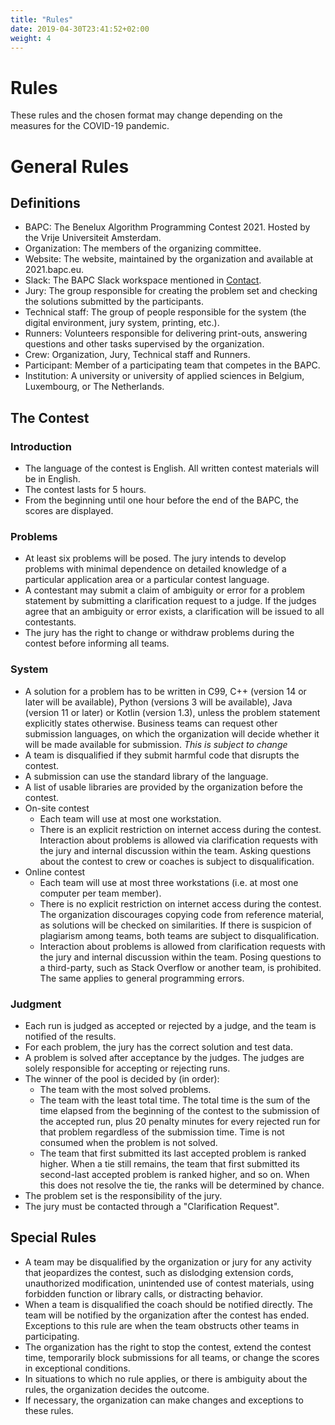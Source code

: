 ```yaml
---
title: "Rules"
date: 2019-04-30T23:41:52+02:00
weight: 4
---
```


# Rules

These rules and the chosen format may change depending on the measures for the COVID-19 pandemic.

# General Rules

## Definitions

- BAPC: The Benelux Algorithm Programming Contest 2021. Hosted by the Vrije Universiteit Amsterdam.
- Organization: The members of the organizing committee.
- Website: The website, maintained by the organization and available at 2021.bapc.eu.
- Slack: The BAPC Slack workspace mentioned in [Contact](https://2021.bapc.eu/contact/).
- Jury: The group responsible for creating the problem set and checking the solutions submitted by the participants.
- Technical staff: The group of people responsible for the system (the digital environment, jury system, printing, etc.).
- Runners: Volunteers responsible for delivering print-outs, answering questions and other tasks supervised by the organization.
- Crew: Organization, Jury, Technical staff and Runners.
- Participant: Member of a participating team that competes in the BAPC.
- Institution: A university or university of applied sciences in Belgium, Luxembourg, or The Netherlands.

## The Contest

### Introduction

- The language of the contest is English. All written contest materials will be in English.
- The contest lasts for 5 hours.
- From the beginning until one hour before the end of the BAPC, the scores are displayed.

### Problems

- At least six problems will be posed. The jury intends to develop problems with minimal dependence on detailed knowledge of a particular application area or a particular contest language.
- A contestant may submit a claim of ambiguity or error for a problem statement by submitting a clarification request to a judge. If the judges agree that an ambiguity or error exists, a clarification will be issued to all contestants.
- The jury has the right to change or withdraw problems during the contest before informing all teams.

### System

- A solution for a problem has to be written in C99, C++ (version 14 or later will be available), Python (versions 3 will be available), Java (version 11 or later) or Kotlin (version 1.3), unless the problem statement explicitly states otherwise. Business teams can request other submission languages, on which the organization will decide whether it will be made available for submission. *This is subject to change*
- A team is disqualified if they submit harmful code that disrupts the contest.
- A submission can use the standard library of the language.
- A list of usable libraries are provided by the organization before the contest.
- On-site contest
  - Each team will use at most one workstation.
  - There is an explicit restriction on internet access during the contest. Interaction about problems is allowed via clarification requests with the jury and internal discussion within the team. Asking questions about the contest to crew or coaches is subject to disqualification.
- Online contest
  - Each team will use at most three workstations (i.e. at most one computer per team member).
  - There is no explicit restriction on internet access during the contest. The organization discourages copying code from reference material, as solutions will be checked on similarities. If there is suspicion of plagiarism among teams, both teams are subject to disqualification.
  - Interaction about problems is allowed from clarification requests with the jury and internal discussion within the team. Posing questions to a third-party, such as Stack Overflow or another team, is prohibited. The same applies to general programming errors.

### Judgment

- Each run is judged as accepted or rejected by a judge, and the team is notified of the results.
- For each problem, the jury has the correct solution and test data.
- A problem is solved after acceptance by the judges. The judges are solely responsible for accepting or rejecting runs.
- The winner of the pool is decided by (in order):
  - The team with the most solved problems.
  - The team with the least total time. The total time is the sum of the time elapsed from the beginning of the contest to the submission of the accepted run, plus 20 penalty minutes for every rejected run for that problem regardless of the submission time. Time is not consumed when the problem is not solved.
  - The team that first submitted its last accepted problem is ranked higher. When a tie still remains, the team that first submitted its second-last accepted problem is ranked higher, and so on. When this does not resolve the tie, the ranks will be determined by chance.
- The problem set is the responsibility of the jury.
- The jury must be contacted through a "Clarification Request".

## Special Rules

- A team may be disqualified by the organization or jury for any activity that jeopardizes the contest, such as dislodging extension cords, unauthorized modification, unintended use of contest materials, using forbidden function or library calls, or distracting behavior.
- When a team is disqualified the coach should be notified directly. The team will be notified by the organization after the contest has ended. Exceptions to this rule are when the team obstructs other teams in participating.
- The organization has the right to stop the contest, extend the contest time, temporarily block submissions for all teams, or change the scores in exceptional conditions.
- In situations to which no rule applies, or there is ambiguity about the rules, the organization decides the outcome.
- If necessary, the organization can make changes and exceptions to these rules.
